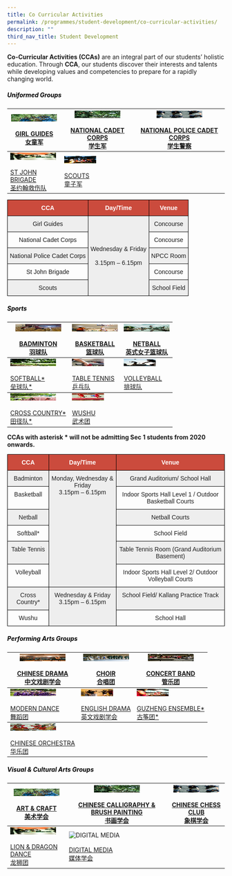 ```yaml
---
title: Co Curricular Activities
permalink: /programmes/student-development/co-curricular-activities/
description: ""
third_nav_title: Student Development
---
```

**Co-Curricular Activities (CCAs)** are an integral part of our students’ holistic education. Through **CCA**, our students discover their interests and talents while developing values and competencies to prepare for a rapidly changing world.

<h5 style="color:black" align="left">Uniformed Groups</h5>

<table>
<thead>
  <tr>
    <th><img src="/images/girl_guides-square.jpeg" alt="GIRL GUIDES" width="106" height="17"><br><br><a href="/programmes/student-development/co-curricular-activities/girl-guides/" target="_blank" rel="noopener noreferrer">GIRL GUIDES<br>女童军</a></th>
    <th><img src="/images/ncc-square.jpeg" alt="NATIONAL CADET CORPS" width="106" height="17"><br><br><a href="/programmes/student-development/co-curricular-activities/national-cadet-corps/" target="_blank" rel="noopener noreferrer">NATIONAL CADET CORPS<br> 学生军</a></th>
    <th><img src="/images/npcc-square.jpeg" alt="NATIONAL POLICE CADET CORPS" width="106" height="17"><br><br><a href="/programmes/student-development/co-curricular-activities/national-police-cadet-corps/" target="_blank" rel="noopener noreferrer">NATIONAL POLICE CADET CORPS<br>学生警察</a></th>
  </tr>
</thead>
<tbody>
  <tr>
    <td><img src="/images/st_john-square.jpeg" alt="ST JOHN BRIGADE" width="106" height="17"><br><br><a href="/programmes/student-development/co-curricular-activities/st-john-brigade/" target="_blank" rel="noopener noreferrer">ST JOHN BRIGADE<br>圣约翰救伤队</a></td>
    <td><img src="/images/scouts-square.jpeg" alt="SCOUTS" width="74" height="17"><br><br><a href="/programmes/student-development/co-curricular-activities/scouts/" target="_blank" rel="noopener noreferrer">SCOUTS<br>童子军</a></td>
    <td></td>
  </tr>
</tbody>
</table>

<style type="text/css">
.tg  {border-collapse:collapse;border-spacing:0;}
.tg td{border-color:black;border-style:solid;border-width:1px;font-family:Arial, sans-serif;font-size:14px;
  overflow:hidden;padding:10px 5px;word-break:normal;}
.tg th{border-color:black;border-style:solid;border-width:1px;font-family:Arial, sans-serif;font-size:14px;
  font-weight:normal;overflow:hidden;padding:10px 5px;word-break:normal;}
.tg .tg-43yd{background-color:#CB4B3D;color:#FFF;font-weight:bold;text-align:center;vertical-align:middle}
.tg .tg-mgsp{background-color:#EEE;text-align:center;vertical-align:middle}
.tg .tg-nrix{text-align:center;vertical-align:middle}
</style>
<table class="tg">
<thead>
  <tr>
    <th class="tg-43yd"><span style="color:#FFF;background-color:#CB4B3D">CCA</span></th>
    <th class="tg-43yd"><span style="color:#FFF;background-color:#CB4B3D">Day/Time</span></th>
    <th class="tg-43yd"><span style="color:#FFF;background-color:#CB4B3D">Venue</span></th>
  </tr>
</thead>
<tbody>
  <tr>
    <td class="tg-mgsp">Girl Guides</td>
    <td class="tg-mgsp" rowspan="5">Wednesday &amp; Friday<br><br><span style="font-weight:400;color:#1E1E1E">3.15pm – 6.15pm</span></td>
    <td class="tg-mgsp">Concourse</td>
  </tr>
  <tr>
    <td class="tg-nrix">National Cadet Corps</td>
    <td class="tg-nrix">Concourse</td>
  </tr>
  <tr>
    <td class="tg-mgsp">National Police Cadet Corps</td>
    <td class="tg-mgsp">NPCC Room</td>
  </tr>
  <tr>
    <td class="tg-nrix">St John Brigade</td>
    <td class="tg-nrix">Concourse</td>
  </tr>
  <tr>
    <td class="tg-mgsp">Scouts</td>
    <td class="tg-mgsp">School Field</td>
  </tr>
</tbody>
</table>

<h5 style="color:black" align="left">Sports</h5>

<table>
<thead>
  <tr>
    <th><img src="/images/badminton-square.jpeg" alt="BADMINTON" width="106" height="17"><br><br><a href="/programmes/student-development/co-curricular-activities/badminton/" target="_blank" rel="noopener noreferrer">BADMINTON<br>羽球队</a></th>
    <th><img src="/images/basketball-square.jpeg" alt="BASKETBALL" width="106" height="17"><br><br><a href="/programmes/student-development/co-curricular-activities/basketball/" target="_blank" rel="noopener noreferrer">BASKETBALL<br>篮球队</a></th>
    <th><img src="/images/netball-square.jpeg" alt="NETBALL" width="106" height="17"><br><br><a href="/programmes/student-development/co-curricular-activities/netball/" target="_blank" rel="noopener noreferrer">NETBALL<br>英式女子篮球队</a></th>
  </tr>
</thead>
<tbody>
  <tr>
    <td><img src="/images/softball-square.jpeg" alt="SOFTBALL" width="106" height="17"><br><br><a href="/programmes/student-development/co-curricular-activities/softball/" target="_blank" rel="noopener noreferrer">SOFTBALL*<br>垒球队*</a></td>
    <td><img src="/images/table-tennis-square.jpeg" alt="TABLE TENNIS" width="74" height="17"><br><br><a href="/programmes/student-development/co-curricular-activities/table-tennis/" target="_blank" rel="noopener noreferrer">TABLE TENNIS<br>乒乓队</a></td>
    <td><img src="/images/volleyball-square.jpeg" alt="VOLLEYBALL" width="74" height="17"><br><br><a href="/programmes/student-development/co-curricular-activities/volleyball/" target="_blank" rel="noopener noreferrer">VOLLEYBALL<br>排球队</a></td>
  </tr>
</tbody>
<tbody>
  <tr>
    <td><img src="/images/Track_Field-square.jpeg" alt="CROSS COUNTRY" width="106" height="17"><br><br><a href="/programmes/student-development/co-curricular-activities/cross-country-track/" target="_blank" rel="noopener noreferrer">CROSS COUNTRY*<br>田径队*</a></td>
    <td><img src="/images/wushu-suqare.jpeg" alt="WUSHU" width="74" height="17"><br><br><a href="/programmes/student-development/co-curricular-activities/wushu/" target="_blank" rel="noopener noreferrer">WUSHU<br>武术团</a></td>
    <td></td>
  </tr>
</tbody>
</table>

**CCAs with asterisk \* will not be admitting Sec 1 students from 2020 onwards.**

<style type="text/css">
.tg  {border-collapse:collapse;border-spacing:0;}
.tg td{border-color:black;border-style:solid;border-width:1px;font-family:Arial, sans-serif;font-size:14px;
  overflow:hidden;padding:10px 5px;word-break:normal;}
.tg th{border-color:black;border-style:solid;border-width:1px;font-family:Arial, sans-serif;font-size:14px;
  font-weight:normal;overflow:hidden;padding:10px 5px;word-break:normal;}
.tg .tg-43yd{background-color:#CB4B3D;color:#FFF;font-weight:bold;text-align:center;vertical-align:middle}
.tg .tg-3mbt{background-color:#EEE;color:#1E1E1E;text-align:center;vertical-align:top}
.tg .tg-x413{color:#1E1E1E;text-align:center;vertical-align:top}
</style>
<table class="tg">
<thead>
  <tr>
    <th class="tg-43yd"><span style="color:#FFF;background-color:#CB4B3D">CCA</span></th>
    <th class="tg-43yd"><span style="color:#FFF;background-color:#CB4B3D">Day/Time</span></th>
    <th class="tg-43yd"><span style="color:#FFF;background-color:#CB4B3D">Venue</span></th>
  </tr>
</thead>
<tbody>
  <tr>
    <td class="tg-3mbt"><span style="font-weight:400;color:#1E1E1E">Badminton</span></td>
    <td class="tg-3mbt" rowspan="6"><span style="font-weight:400;color:#1E1E1E">Monday, Wednesday &amp; Friday</span><br><span style="font-weight:400;color:#1E1E1E">3.15pm – 6.15pm</span></td>
    <td class="tg-3mbt"><span style="font-weight:400;color:#1E1E1E">Grand Auditorium/ School Hall</span></td>
  </tr>
  <tr>
    <td class="tg-x413"><span style="font-weight:400;color:#1E1E1E">Basketball</span></td>
    <td class="tg-x413"><span style="font-weight:400;color:#1E1E1E">Indoor Sports Hall Level 1 / Outdoor Basketball Courts</span></td>
  </tr>
  <tr>
    <td class="tg-3mbt"><span style="font-weight:400;color:#1E1E1E">Netball</span></td>
    <td class="tg-3mbt"><span style="font-weight:400;color:#1E1E1E">Netball Courts</span></td>
  </tr>
  <tr>
    <td class="tg-x413"><span style="font-weight:400;color:#1E1E1E">Softball*</span></td>
    <td class="tg-x413"><span style="font-weight:400;color:#1E1E1E">School Field</span></td>
  </tr>
  <tr>
    <td class="tg-3mbt"><span style="font-weight:400;color:#1E1E1E">Table Tennis</span></td>
    <td class="tg-3mbt"><span style="font-weight:400;color:#1E1E1E">Table Tennis Room (Grand Auditorium Basement)</span></td>
  </tr>
  <tr>
    <td class="tg-x413"><span style="font-weight:400;color:#1E1E1E">Volleyball</span></td>
    <td class="tg-x413"><span style="font-weight:400;color:#1E1E1E">Indoor Sports Hall Level 2/ Outdoor Volleyball Courts</span></td>
  </tr>
  <tr>
    <td class="tg-3mbt"><span style="font-weight:400;color:#1E1E1E">Cross Country*</span></td>
    <td class="tg-3mbt" rowspan="2"><span style="font-weight:400;color:#1E1E1E">Wednesday &amp; Friday</span><br><span style="font-weight:400;color:#1E1E1E">3.15pm – 6.15pm</span></td>
    <td class="tg-3mbt"><span style="font-weight:400;color:#1E1E1E">School Field/ Kallang Practice Track</span></td>
  </tr>
  <tr>
    <td class="tg-x413"><span style="font-weight:400;color:#1E1E1E">Wushu</span></td>
    <td class="tg-x413"><span style="font-weight:400;color:#1E1E1E">School Hall</span></td>
  </tr>
</tbody>
</table>

<h5 style="color:black" align="left">Performing Arts Groups</h5>

<table>
<thead>
  <tr>
    <th><img src="/images/chinese_drama_club-square.jpeg" alt="CHINESE DRAMA" width="106" height="17"><br><br><a href="/programmes/student-development/co-curricular-activities/chinese-drama-society/" target="_blank" rel="noopener noreferrer">CHINESE DRAMA<br>中文戏剧学会</a></th>
    <th><img src="/images/choir-square.jpeg" alt="CHOIR" width="106" height="17"><br><br><a href="/programmes/student-development/co-curricular-activities/choir/" target="_blank" rel="noopener noreferrer">CHOIR<br>合唱团</a></th>
    <th><img src="/images/concert-band-square.jpeg" alt="CONCERT BAND" width="106" height="17"><br><br><a href="/programmes/student-development/co-curricular-activities/concert-band/" target="_blank" rel="noopener noreferrer">CONCERT BAND<br>管乐团</a></th>
  </tr>
</thead>
<tbody>
  <tr>
    <td><img src="/images/dance-club-square.jpeg" alt="MODERN DANCE" width="106" height="17"><br><br><a href="/programmes/student-development/co-curricular-activities/dance-club/" target="_blank" rel="noopener noreferrer">MODERN DANCE<br>舞蹈团</a></td>
    <td><img src="/images/English-Drama-square.jpeg" alt="ENGLISH DRAMA" width="74" height="17"><br><br><a href="/programmes/student-development/co-curricular-activities/english-drama-society/" target="_blank" rel="noopener noreferrer">ENGLISH DRAMA<br>英文戏剧学会</a></td>
    <td><img src="/images/guzheng-square.jpeg" alt="GUZHENG ENSEMBLE" width="74" height="17"><br><br><a href="/programmes/student-development/co-curricular-activities/guzheng-ensemble/" target="_blank" rel="noopener noreferrer">GUZHENG ENSEMBLE*<br>古筝团*</a></td>
  </tr>
</tbody>
<tbody>
  <tr>
    <td><img src="/images/chinese_orchestra-square.jpeg" alt="CHINESE ORCHESTRA" width="106" height="17"><br><br><a href="/programmes/student-development/co-curricular-activities/chinese-orchestra/" target="_blank" rel="noopener noreferrer">CHINESE ORCHESTRA<br>华乐团</a></td>
    <td></td>
    <td></td>
  </tr>
</tbody>
</table>

<h5 style="color:black" align="left">Visual & Cultural Arts Groups</h5>

<table>
<thead>
  <tr>
    <th><img src="/images/girl_guides-square.jpeg" alt="GIRL GUIDES" width="106" height="17"><br><br><a href="/programmes/student-development/co-curricular-activities/art-club/" target="_blank" rel="noopener noreferrer">ART & CRAFT<br>美术学会</a></th>
    <th><img src="/images/ncc-square.jpeg" alt="NATIONAL CADET CORPS" width="106" height="17"><br><br><a href="/programmes/student-development/co-curricular-activities/calligraphy-chinese-painting-club/" target="_blank" rel="noopener noreferrer">CHINESE CALLIGRAPHY & BRUSH PAINTING<br>书画学会</a></th>
    <th><img src="/images/npcc-square.jpeg" alt="NATIONAL POLICE CADET CORPS" width="106" height="17"><br><br><a href="/programmes/student-development/co-curricular-activities/chinese-chess-club/" target="_blank" rel="noopener noreferrer">CHINESE CHESS CLUB<br>象棋学会</a></th>
  </tr>
</thead>
<tbody>
  <tr>
    <td><img src="/images/st_john-square.jpeg" alt="ST JOHN BRIGADE" width="106" height="17"><br><br><a href="/programmes/student-development/co-curricular-activities/lion-dance-club/" target="_blank" rel="noopener noreferrer">LION & DRAGON DANCE<br>龙狮团</a></td>
    <td><img src="![](/images/media_club_square.jpeg)" alt="DIGITAL MEDIA" width="74" height="17"><br><br><a href="/programmes/student-development/co-curricular-activities/media-technology-club/" target="_blank" rel="noopener noreferrer">DIGITAL MEDIA<br>媒体学会</a></td>
    <td></td>
  </tr>
</tbody>
</table>